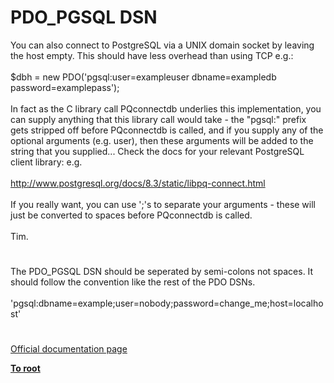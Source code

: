 # PDO_PGSQL DSN



You can also connect to PostgreSQL via a UNIX domain socket by leaving the host empty.  This should have less overhead than using TCP e.g.:<br><br>$dbh = new PDO(&apos;pgsql:user=exampleuser dbname=exampledb password=examplepass&apos;);<br><br>In fact as the C library call PQconnectdb underlies this implementation, you can supply anything that this library call would take - the "pgsql:" prefix gets stripped off before PQconnectdb is called, and if you supply any of the optional arguments (e.g. user), then these arguments will be added to the string that you supplied...  Check the docs for your relevant PostgreSQL client library: e.g.<br><br>http://www.postgresql.org/docs/8.3/static/libpq-connect.html<br><br>If you really want, you can use &apos;;&apos;s to separate your arguments - these will just be converted to spaces before PQconnectdb is called.<br><br>Tim.  

#

The PDO_PGSQL DSN should be seperated by semi-colons not spaces. It should follow the convention like the rest of the PDO DSNs.<br><br>&apos;pgsql:dbname=example;user=nobody;password=change_me;host=localhost&apos;  

#

[Official documentation page](https://www.php.net/manual/en/ref.pdo-pgsql.connection.php)

**[To root](/README.md)**